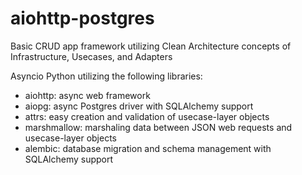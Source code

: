 # aiohttp-postgres
Basic CRUD app framework utilizing Clean Architecture concepts of Infrastructure, Usecases, and Adapters

Asyncio Python utilizing the following libraries:
* aiohttp: async web framework
* aiopg: async Postgres driver with SQLAlchemy support
* attrs: easy creation and validation of usecase-layer objects
* marshmallow: marshaling data between JSON web requests and usecase-layer objects
* alembic: database migration and schema management with SQLAlchemy support
 
